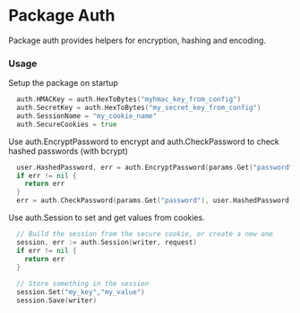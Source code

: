 # Package Auth
Package auth provides helpers for encryption, hashing and encoding.

### Usage

Setup the package on startup

```Go 
  auth.HMACKey = auth.HexToBytes("myhmac_key_from_config")
  auth.SecretKey = auth.HexToBytes("my_secret_key_from_config")
  auth.SessionName = "my_cookie_name"
  auth.SecureCookies = true
```

Use auth.EncryptPassword to encrypt and auth.CheckPassword to check hashed passwords (with bcrypt)

```Go 
  user.HashedPassword, err = auth.EncryptPassword(params.Get("password")
  if err != nil {
    return err
  }
  err = auth.CheckPassword(params.Get("password"), user.HashedPassword)
```

Use auth.Session to set and get values from cookies. 

```Go 
  // Build the session from the secure cookie, or create a new one
  session, err := auth.Session(writer, request)
  if err != nil {
    return err
  }
  
  // Store something in the session
  session.Set("my_key","my_value")
  session.Save(writer)
```


